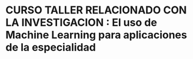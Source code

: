 # CURSO TALLER RELACIONADO CON LA INVESTIGACION : El uso de Machine Learning para aplicaciones de la especialidad
